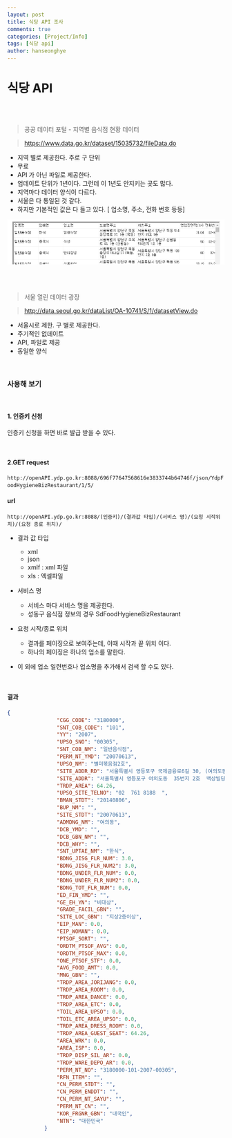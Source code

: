 ```yaml
---
layout: post
title: 식당 API 조사
comments: true
categories: [Project/Info]
tags: [식당 api]
author: hanseonghye
---
```


# 식당 API 

<br />

<br />

> <subtitle> 공공 데이터 포털 - 지역별 음식점 현황 데이터 </subtitle>

> <https://www.data.go.kr/dataset/15035732/fileData.do>

- 지역 별로 제공한다. 주로 구 단위
- 무료
- API 가 아닌 파일로 제공한다.
- 업데이트 단위가 1년이다. 그런데 이 1년도 안지키는 곳도 많다.
- 지역마다 데이터 양식이 다르다.
- 서울은 다 통일된 것 같다.
- 하지만 기본적인 값은 다 들고 있다. [ 업소명, 주소, 전화 번호 등등]

![img](/assets/post-img/projectinfo/image-20200319-01.png)



<br/>

<br/>

> <subtitle>서울 열린 데이터 광장</subtitle>

> <http://data.seoul.go.kr/dataList/OA-10741/S/1/datasetView.do>

- 서울시로 제한. 구 별로 제공한다.
- 주기적인 없데이트
- API, 파일로 제공
- 동일한 양식

<br />

### 사용해 보기

<br />

#### 1. 인증키 신청

인증키 신청을 하면 바로 발급 받을 수 있다.

<br />

#### 2.GET request

`http://openAPI.ydp.go.kr:8088/696f77647568616e3833744b64746f/json/YdpFoodHygieneBizRestaurant/1/5/`

#### url

`http://openAPI.ydp.go.kr:8088/(인증키)/(결과값 타입)/(서비스 명)/(요청 시작위치)/(요청 종료 위치)/`

- 결과 값 타입
  - xml
  - json
  - xmlf : xml 파일
  - xls : 엑셀파일
- 서비스 명
  - 서비스 마다 서비스 명을 제공한다.
  - 성동구 음식점 정보의 경우 SdFoodHygieneBizRestaurant
- 요청 시작/종료 위치
  - 결과를 페이징으로 보여주는데, 이때 시작과 끝 위치 이다.
  - 하나의 페이징은 하나의 업소를 말한다.

- 이 외에 업소 일련번호나 업소명을 추가해서 검색 할 수도 있다.

<br />

#### 결과

```json
{
                "CGG_CODE": "3180000",
                "SNT_COB_CODE": "101",
                "YY": "2007",
                "UPSO_SNO": "00305",
                "SNT_COB_NM": "일반음식점",
                "PERM_NT_YMD": "20070613",
                "UPSO_NM": "별미볶음점2호",
                "SITE_ADDR_RD": "서울특별시 영등포구 국제금융로6길 30, (여의도동,백상빌딩 315호,316호)",
                "SITE_ADDR": "서울특별시 영등포구 여의도동  35번지 2호  백상빌딩 315호,316호",
                "TRDP_AREA": 64.26,
                "UPSO_SITE_TELNO": "02  761 8188  ",
                "BMAN_STDT": "20140806",
                "BUP_NM": "",
                "SITE_STDT": "20070613",
                "ADMDNG_NM": "여의동",
                "DCB_YMD": "",
                "DCB_GBN_NM": "",
                "DCB_WHY": "",
                "SNT_UPTAE_NM": "한식",
                "BDNG_JISG_FLR_NUM": 3.0,
                "BDNG_JISG_FLR_NUM2": 3.0,
                "BDNG_UNDER_FLR_NUM": 0.0,
                "BDNG_UNDER_FLR_NUM2": 0.0,
                "BDNG_TOT_FLR_NUM": 0.0,
                "ED_FIN_YMD": "",
                "GE_EH_YN": "비대상",
                "GRADE_FACIL_GBN": "",
                "SITE_LOC_GBN": "지상2층이상",
                "EIP_MAN": 0.0,
                "EIP_WOMAN": 0.0,
                "PTSOF_SORT": "",
                "ORDTM_PTSOF_AVG": 0.0,
                "ORDTM_PTSOF_MAX": 0.0,
                "ONE_PTSOF_STF": 0.0,
                "AVG_FOOD_AMT": 0.0,
                "MNG_GBN": "",
                "TRDP_AREA_JORIJANG": 0.0,
                "TRDP_AREA_ROOM": 0.0,
                "TRDP_AREA_DANCE": 0.0,
                "TRDP_AREA_ETC": 0.0,
                "TOIL_AREA_UPSO": 0.0,
                "TOIL_ETC_AREA_UPSO": 0.0,
                "TRDP_AREA_DRESS_ROOM": 0.0,
                "TRDP_AREA_GUEST_SEAT": 64.26,
                "AREA_WRK": 0.0,
                "AREA_ISP": 0.0,
                "TRDP_DISP_SIL_AR": 0.0,
                "TRDP_WARE_DEPO_AR": 0.0,
                "PERM_NT_NO": "3180000-101-2007-00305",
                "RFN_ITEM": "",
                "CN_PERM_STDT": "",
                "CN_PERM_ENDDT": "",
                "CN_PERM_NT_SAYU": "",
                "PERM_NT_CN": "",
                "KOR_FRGNR_GBN": "내국인",
                "NTN": "대한민국"
            }
```

